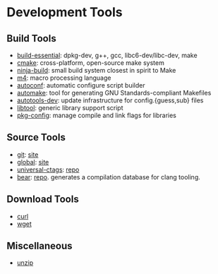 # Development Tools

## Build Tools

- [build-essential](https://packages.ubuntu.com/search?keywords=build-essential): dpkg-dev, g++, gcc, libc6-dev/libc-dev, make
- [cmake](https://packages.ubuntu.com/search?keywords=cmake): cross-platform, open-source make system
- [ninja-build](https://packages.ubuntu.com/search?keywords=ninja-build): small build system closest in spirit to Make
- [m4](https://packages.ubuntu.com/search?keywords=m4): macro processing language
- [autoconf](https://packages.ubuntu.com/search?keywords=autoconf): automatic configure script builder
- [automake](https://packages.ubuntu.com/search?keywords=automake): tool for generating GNU Standards-compliant Makefiles
- [autotools-dev](https://packages.ubuntu.com/search?keywords=autotools-dev): update infrastructure for config.{guess,sub} files
- [libtool](https://packages.ubuntu.com/search?keywords=libtool): generic library support script
- [pkg-config](https://packages.ubuntu.com/search?keywords=pkg-config): manage compile and link flags for libraries

## Source Tools

- [git](https://packages.ubuntu.com/search?keywords=git): [site](https://git-scm.com/)
- [global](https://packages.ubuntu.com/search?keywords=global): [site](https://www.gnu.org/software/global/)
- [universal-ctags](https://packages.ubuntu.com/search?keywords=universal-ctags): [repo](https://github.com/universal-ctags/ctags)
- [bear](https://packages.ubuntu.com/search?keywords=bear): [repo](https://github.com/rizsotto/Bear). generates a compilation database for clang tooling.

## Download Tools

- [curl](https://packages.ubuntu.com/search?keywords=curl)
- [wget](https://packages.ubuntu.com/search?keywords=wget)

## Miscellaneous

- [unzip](https://packages.ubuntu.com/search?keywords=unzip)

